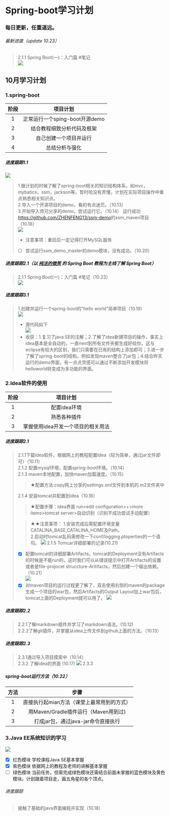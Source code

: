 # Spring-boot学习计划

### 每日更新，任重道远。
###### 最新进度（update 10.23）
> 2.1.1 Spring Boot(一)：入门篇 #笔记  
 ![](./pic/1.jpg)
## 10月学习计划
### 1.spring-boot
| 阶段 | 项目计划 |
| :------: | :------: |
|1|正常运行一个sping-boot开源demo|
|2|结合教程细致分析代码及框架|
|3|自己创建一个项目并运行|
|4|总结分析与强化|

##### 进度跟踪1.1
![](./pic/数据库状态.png)
> 1.做计划的时候了解了spring-boot相关的知识结构体系，如mvc，mybatics，ssm，jackson等，暂时哈没有弄懂，计划在实际项目操作中重点熟悉相关知识点。  
> 2.导入一个开源项目的demo，看的有点迷茫。（10.13）  
> 3.开始导入师兄分享的demo，尝试运行它。（10.14）
> 运行成功<https://github.com/ZHENFENG13/ssm-demo>的ssm_maven项目（10.18）  
 ![](./pic/ssm_demo首页.png)
>- 注意事项：重启后一定记得打开MySQL服务  
>- [ ] 尝试运行ssm_demo_master的demo模块，没有成功。（10.20）  
##### 进度跟踪2.1（以 [纯洁的微笑](http://www.ityouknow.com/spring-boot.html) 的 Spring Boot 教程为主线了解 Spring Boot）
> 2.1.1 Spring Boot(一)：入门篇  #笔记（10.23）  
 ![](./pic/1.png)
##### 进度跟踪3.1
> 1.创建并运行一个spring-boot的“hello world”简单项目（10.19）  
![](./pic/helloworld.png)  
> - 源代码如下  
  ![](./pic/源码.png)
>- 收获：1.复习了java SE的注解；2.了解了idea新建项目的操作，事实上idea基本是全自动的，一直next到所有文件夹都生成好给你，这与eclipse有较大的区别，我们只需要在已有的结构上添加即可；3.进一步了解了spring-boot的结构，例如发现maven整合了jar包；4.结合昨天运行的demo界面，有一点点灵感可以通过不断添加开发模块将helloworld转变成为多功能的界面。

### 2.Idea软件的使用
| 阶段 | 项目计划 |
| :------: | :------: |
|1|配置idea环境|
|2|熟悉各种插件|
|3|掌握使用idea开发一个项目的相关用法|
##### 进度跟踪2.1
> 2.1.1下载Idea软件，根据网上的教程配置Idea（较为简单，通过jar文件即可）（10.11）  
> 2.1.2 配置mysql环境，配置spring-boot环境。（10.14）  
> 2.1.3 maven本地配置，加快maven加载速度。（10.15）  
>> &#9733;配置方法:copy网上分享的settings.xml文件到本机的.m2文件夹中  
>
> 2.1.4 安装tomcat并配置到idea（10.16）  
>> &#9733;配置步骤：idea界面 run>edit configuration>+>more items>tomcat server>自动识别（识别不成功尝试手动配置）  
>
>> &#9733;&#9733;注意事项：
> 1.安装完成后需配置环境变量CATALINA_BASE,CATALINA_HOME及Path。  
> 2.启动时tomcat乱码需修改一下conf/logging.ptoperties的一个语句。
![](./pic/tomcat乱码更正方法.png)
> 2.1.5 Tomcar详细部署的记录(10.21)
> - [x] 配置tomcat的详细部署Artifacts，tomcat的Deployment没有Artifacts的时候是不能run的，这时我们可以从错误提示中打开Artifacts的设置或者是file-projocet struccture-Aritifacts，然后创建一个输出依赖。（10.21）  
 ![](./pic/artifacts.png)  
 > - [x] 对maven项目的运行过程更了解了，双击使用右侧的maven的package生成一个项目的war包，然后Artifacts的Output Layout加上war包后，tomcat上面的Deployment就可以用了。
 ![](./pic/depolyment.png)  
##### 进度跟踪2.2
> 2.2.1了解markdown插件并学习了markdown语法。(10.12)  
> 2.2.2了解git插件，并掌握从idea上传文件到github上面的方法。（10.13）  
##### 进度跟踪2.3
> 2.3.1通过导入项目摸索中（10.14）  
> 2.3.2 了解idea的界面  (10.17)
> ![](./pic/idea界面.jpg)
> 2.3.3 
##### spring-boot运行方法（10.22）
| 方法 | 步骤 |
| :------: | :------: |
|1|直接执行起mian方法（课堂上最常用到的方式）|
|2|用Maven/Gradle插件运行（Maven用到过)|
|3|打成jar包，通过java-jar命令直接执行|

### 3.Java EE系统知识的学习
![](./pic/13.jpg)
- [x] 红色模块 学校课程Java SE基本掌握
- [x] 紫色模块 依据网上的教程及老师的讲解基本掌握
- [ ] 绿色模块 当前任务，但需完成绿色模块还需结合前面未掌握的蓝色模块及黄色模块。计划跟着项目走，画五角星的各个顶点。
###### 进度跟踪
> 接触了基础的java界面编程并实现（10.18）
